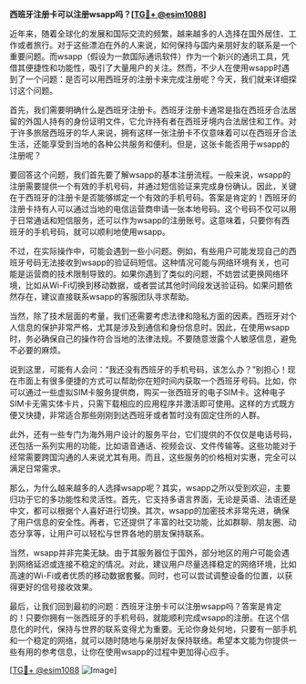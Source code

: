**西班牙注册卡可以注册wsapp吗？[[TG💪+ @esim1088](https://t.me/s/esim1088)]**

近年来，随着全球化的发展和国际交流的频繁，越来越多的人选择在国外居住、工作或者旅行。对于这些漂泊在外的人来说，如何保持与国内亲朋好友的联系是一个重要问题。而wsapp（假设为一款国际通讯软件）作为一个新兴的通讯工具，凭借其便捷性和功能性，吸引了大量用户的关注。然而，不少人在使用wsapp时遇到了一个问题：是否可以用西班牙的注册卡来完成注册呢？今天，我们就来详细探讨这个问题。

首先，我们需要明确什么是西班牙注册卡。西班牙注册卡通常是指在西班牙合法居留的外国人持有的身份证明文件，它允许持有者在西班牙境内合法居住和工作。对于许多旅居西班牙的华人来说，拥有这样一张注册卡不仅意味着可以在西班牙合法生活，还能享受到当地的各种公共服务和便利。但是，这张卡能否用于wsapp的注册呢？

要回答这个问题，我们首先要了解wsapp的基本注册流程。一般来说，wsapp的注册需要提供一个有效的手机号码，并通过短信验证来完成身份确认。因此，关键在于西班牙的注册卡是否能够绑定一个有效的手机号码。答案是肯定的！西班牙的注册卡持有人可以通过当地的电信运营商申请一张本地号码。这个号码不仅可以用于日常通话和短信服务，还可以作为wsapp的注册账号。这意味着，只要你有西班牙的手机号码，就可以顺利地使用wsapp。

不过，在实际操作中，可能会遇到一些小问题。例如，有些用户可能发现自己的西班牙号码无法接收到wsapp的验证码短信。这种情况可能与网络环境有关，也可能是运营商的技术限制导致的。如果你遇到了类似的问题，不妨尝试更换网络环境，比如从Wi-Fi切换到移动数据，或者尝试其他时间段发送验证码。如果问题依然存在，建议直接联系wsapp的客服团队寻求帮助。

当然，除了技术层面的考量，我们还需要考虑法律和隐私方面的因素。西班牙对个人信息的保护非常严格，尤其是涉及到通信和身份信息时。因此，在使用wsapp时，务必确保自己的操作符合当地的法律法规。不要随意泄露个人敏感信息，避免不必要的麻烦。

说到这里，可能有人会问：“我还没有西班牙的手机号码，该怎么办？”别担心！现在市面上有很多便捷的方式可以帮助你在短时间内获取一个西班牙号码。比如，你可以通过一些虚拟SIM卡服务提供商，购买一张西班牙的电子SIM卡。这种电子SIM卡无需实体卡片，只需下载相应的应用程序并激活即可使用。这样的方式既方便又快捷，非常适合那些刚刚到达西班牙或者暂时没有固定住所的人群。

此外，还有一些专门为海外用户设计的服务平台，它们提供的不仅仅是电话号码，还包括一系列实用的功能，比如语音通话、视频会议、文件传输等。这些功能对于经常需要跨国沟通的人来说尤其有用。而且，这些服务的价格相对实惠，完全可以满足日常需求。

那么，为什么越来越多的人选择wsapp呢？其实，wsapp之所以受到欢迎，主要归功于它的多功能性和灵活性。首先，它支持多语言界面，无论是英语、法语还是中文，都可以根据个人喜好进行切换。其次，wsapp的加密技术非常先进，确保了用户信息的安全性。再者，它还提供了丰富的社交功能，比如群聊、朋友圈、动态分享等，让用户可以轻松与世界各地的朋友保持联系。

当然，wsapp并非完美无缺。由于其服务器位于国外，部分地区的用户可能会遇到网络延迟或连接不稳定的情况。对此，建议用户尽量选择稳定的网络环境，比如高速的Wi-Fi或者优质的移动数据套餐。同时，也可以尝试调整设备的位置，以获得更好的信号接收效果。

最后，让我们回到最初的问题：西班牙注册卡可以注册wsapp吗？答案是肯定的！只要你拥有一张西班牙的手机号码，就能顺利完成wsapp的注册。在这个信息化的时代，保持与世界的联系变得尤为重要。无论你身处何地，只要有一部手机和一个稳定的网络，就可以随时随地与亲朋好友保持联络。希望本文能为你提供一些有用的参考信息，让你在使用wsapp的过程中更加得心应手。

[[TG💪+ @esim1088](https://t.me/s/esim1088) ![Image](https://i.postimg.cc/4NQfJmqS/Snipaste-2025-05-13-00-14-12.png)]